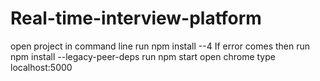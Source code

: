 # Real-time-interview-platform
open project in command line
run npm install --4 
If error comes then run npm install --legacy-peer-deps
run npm start
open chrome
type localhost:5000
